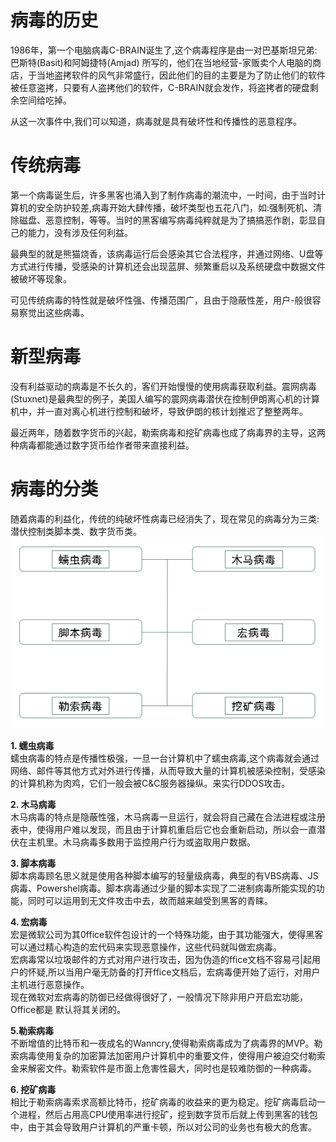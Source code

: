 
# 病毒的历史
1986年，第一个电脑病毒C-BRAIN诞生了,这个病毒程序是由一对巴基斯坦兄弟:巴斯特(Basit)和阿姆捷特(Amjad) 所写的，他们在当地经营-家贩卖个人电脑的商店，于当地盗拷软件的风气非常盛行，因此他们的目的主要是为了防止他们的软件被任意盗拷，只要有人盗拷他们的软件，C-BRAIN就会发作，将盗拷者的硬盘剩余空间给吃掉。

从这一次事件中,我们可以知道，病毒就是具有破坏性和传播性的恶意程序。


# 传统病毒
第一个病毒诞生后，许多黑客也涌入到了制作病毒的潮流中，一时间，由于当时计算机的安全防护较差,病毒开始大肆传播，破坏类型也五花八门，如:强制死机、清除磁盘、恶意控制，等等。当时的黑客编写病毒纯粹就是为了搞搞恶作剧，彰显自己的能力，没有涉及任何利益。

最典型的就是熊猫烧香，该病毒运行后会感染其它合法程序，并通过网络、U盘等方式进行传播，受感染的计算机还会出现蓝屏、频繁重启以及系统硬盘中数据文件被破坏等现象。

可见传统病毒的特性就是破坏性强、传播范围广，且由于隐蔽性差，用户-般很容易察觉出这些病毒。


# 新型病毒
没有利益驱动的病毒是不长久的，客们开始慢慢的使用病毒获取利益。震网病毒(Stuxnet)是最典型的例子，美国人编写的震网病毒潜伏在控制伊朗离心机的计算机中，并一直对离心机进行控制和破坏，导致伊朗的核计划推迟了整整两年。

最近两年，随着数字货币的兴起，勒索病毒和挖矿病毒也成了病毒界的主导，这两种病毒都能通过数字货币给作者带来直接利益。


# 病毒的分类
随着病毒的利益化，传统的纯破坏性病毒已经消失了，现在常见的病毒分为三类:潜伏控制类脚本类、数字货币类。<br />![m_33d97eb5d6f8f11890e1fa06ffa2dbd1_r.png](../../_img\05-应急响应/1656916134098-b3b3e0a1-68e2-4fd8-bce9-a687e6e95cdc.png)

**1. 蠕虫病毒**<br />	蠕虫病毒的特点是传播性极强，一旦一台计算机中了蠕虫病毒,这个病毒就会通过网络、邮件等其他方式对外进行传播，从而导致大量的计算机被感染控制，受感染的计算机称为肉鸡，它们一般会被C&C服务器操纵。来实行DDOS攻击。

**2. 木马病毒**<br />	木马病毒的特点是隐蔽性强，木马病毒一旦运行，就会将自己藏在合法进程或注册表中，使得用户难以发现，而且由于计算机重启后它也会重新启动，所以会一直潜伏在主机里。木马病毒多数用于监控用户行为或盗取用户数据。

**3. 脚本病毒**<br />	脚本病毒顾名思义就是使用各种脚本编写的轻量级病毒，典型的有VBS病毒、JS病毒、Powershel病毒。脚本病毒通过少量的脚本实现了二进制病毒所能实现的功能，同时可以运用到无文件攻击中去，故而越来越受到黑客的青睐。

**4. 宏病毒**<br />	宏是微软公司为其0ffice软件包设计的一个特殊功能，由于其功能强大，使得黑客可以通过精心构造的宏代码来实现恶意操作，这些代码就叫做宏病毒。<br />宏病毒常以垃圾邮件的方式对用户进行攻击，因为伪造的ffice文档不容易弓|起用户的怀疑,所以当用户毫无防备的打开ffice文档后，宏病毒便开始了运行，对用户主机进行恶意操作。<br />现在微软对宏病毒的防御已经做得很好了，一般情况下除非用户开启宏功能，Office都是 默认将其关闭的。

**5.勒索病毒**<br />	不断增值的比特币和一夜成名的Wanncry,使得勒索病毒成为了病毒界的MVP。勒索病毒使用复杂的加密算法加密用户计算机中的重要文件，使得用户被迫交付勒索金来解密文件。勒索软件是市面上危害性最大，同时也是较难防御的一种病毒。

**6. 挖矿病毒**<br />	相比于勒索病毒索求高额比特币，挖矿病毒的收益来的更为稳定。挖矿病毒启动一个进程，然后占用高CPU使用率进行挖矿，挖到数字货币后就上传到黑客的钱包中，由于其会导致用户计算机的严重卡顿，所以对公司的业务也有极大的危害。
